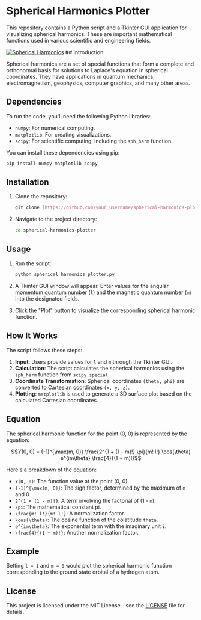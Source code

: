 

# Spherical Harmonics Plotter

This repository contains a Python script and a Tkinter GUI application for visualizing spherical harmonics. These are important mathematical functions used in various scientific and engineering fields.

[![Spherical Harmonics](spherical_harmonics.png)](spherical_harmonics.png)  ## Introduction

Spherical harmonics are a set of special functions that form a complete and orthonormal basis for solutions to Laplace's equation in spherical coordinates. They have applications in quantum mechanics, electromagnetism, geophysics, computer graphics, and many other areas.

## Dependencies

To run the code, you'll need the following Python libraries:

- `numpy`: For numerical computing.
- `matplotlib`: For creating visualizations.
- `scipy`: For scientific computing, including the `sph_harm` function.

You can install these dependencies using pip:

```bash
pip install numpy matplotlib scipy
```

## Installation

1. Clone the repository:

   ```bash
   git clone [https://github.com/your_username/spherical-harmonics-plotter.git](https://github.com/your_username/spherical-harmonics-plotter.git)
   ```

2. Navigate to the project directory:

   ```bash
   cd spherical-harmonics-plotter
   ```

## Usage

1. Run the script:

   ```bash
   python spherical_harmonics_plotter.py
   ```

2. A Tkinter GUI window will appear. Enter values for the angular momentum quantum number (`l`) and the magnetic quantum number (`m`) into the designated fields.
3. Click the "Plot" button to visualize the corresponding spherical harmonic function.

## How It Works

The script follows these steps:

1. **Input**: Users provide values for `l` and `m` through the Tkinter GUI.
2. **Calculation**: The script calculates the spherical harmonics using the `sph_harm` function from `scipy.special`.
3. **Coordinate Transformation**: Spherical coordinates `(theta, phi)` are converted to Cartesian coordinates `(x, y, z)`.
4. **Plotting**: `matplotlib` is used to generate a 3D surface plot based on the calculated Cartesian coordinates.

## Equation

The spherical harmonic function for the point (0, 0) is represented by the equation:

$$Y(0, 0) = (-1)^{\max(m, 0)} \frac{2^{1 + (1 - m)!} \pi}{m! l!} \cos(\theta) e^{im\theta} \frac{4}{(1 + m)!}$$

Here's a breakdown of the equation:

- `Y(0, 0)`: The function value at the point (0, 0).
- `(-1)^{\max(m, 0)}`: The sign factor, determined by the maximum of `m` and 0.
- `2^{1 + (1 - m)!}`: A term involving the factorial of (1 - `m`).
- `\pi`: The mathematical constant pi.
- `\frac{m! l!}{m! l!}`: A normalization factor.
- `\cos(\theta)`: The cosine function of the colatitude `theta`.
- `e^{im\theta}`: The exponential term with the imaginary unit `i`.
- `\frac{4}{(1 + m)!}`: Another normalization factor.

## Example

Setting `l = 1` and `m = 0` would plot the spherical harmonic function corresponding to the ground state orbital of a hydrogen atom.

## License

This project is licensed under the MIT License - see the [LICENSE](LICENSE) file for details.
```
